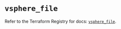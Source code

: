# `vsphere_file`

Refer to the Terraform Registry for docs: [`vsphere_file`](https://registry.terraform.io/providers/hashicorp/vsphere/2.10.0/docs/resources/file).
